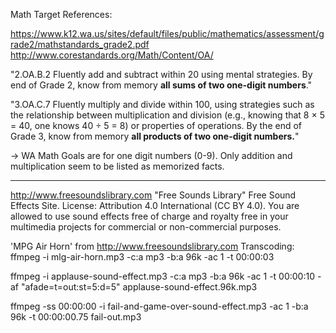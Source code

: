 Math Target References:

https://www.k12.wa.us/sites/default/files/public/mathematics/assessment/grade2/mathstandards_grade2.pdf
http://www.corestandards.org/Math/Content/OA/

"2.OA.B.2
Fluently add and subtract within 20 using mental strategies. By end of Grade 2,
know from memory **all sums of two one-digit numbers**."

"3.OA.C.7 
Fluently multiply and divide within 100, using strategies such as the relationship
between multiplication and division (e.g., knowing that 8 × 5 = 40, one knows 40
÷ 5 = 8) or properties of operations. By the end of Grade 3, know from memory
**all products of two one-digit numbers.**"

-> WA Math Goals are for one digit numbers (0-9). Only addition and multiplication seem to be listed as memorized facts.

---

http://www.freesoundslibrary.com
"Free Sounds Library"
Free Sound Effects Site.
License: Attribution 4.0 International (CC BY 4.0). You are allowed to use sound effects free of charge and royalty free in your multimedia projects for commercial or non-commercial purposes.

'MPG Air Horn' from http://www.freesoundslibrary.com
Transcoding: ffmpeg -i mlg-air-horn.mp3 -c:a mp3 -b:a 96k -ac 1 -t 00:00:03 

ffmpeg -i applause-sound-effect.mp3 -c:a mp3 -b:a 96k -ac 1 -t 00:00:10 -af "afade=t=out:st=5:d=5" applause-sound-effect.96k.mp3

ffmpeg -ss 00:00:00 -i fail-and-game-over-sound-effect.mp3 -ac 1 -b:a 96k -t 00:00:00.75 fail-out.mp3